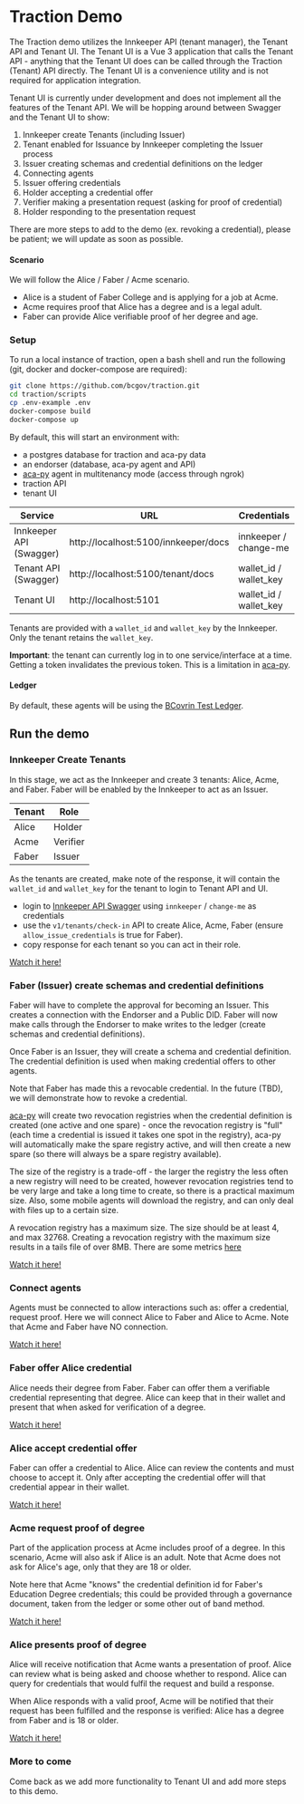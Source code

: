 # Traction Demo

The Traction demo utilizes the Innkeeper API (tenant manager), the Tenant API and Tenant UI. The Tenant UI is a Vue 3 application that calls the Tenant API - anything that the Tenant UI does can be called through the Traction (Tenant) API directly. The Tenant UI is a convenience utility and is not required for application integration.

Tenant UI is currently under development and does not implement all the features of the Tenant API. We will be hopping around between Swagger and the Tenant UI to show:

1. Innkeeper create Tenants (including Issuer)
2. Tenant enabled for Issuance by Innkeeper completing the Issuer process
3. Issuer creating schemas and credential definitions on the ledger
4. Connecting agents
5. Issuer offering credentials
6. Holder accepting a credential offer
7. Verifier making a presentation request (asking for proof of credential)
8. Holder responding to the presentation request

There are more steps to add to the demo (ex. revoking a credential), please be patient; we will update as soon as possible.

#### Scenario
We will follow the Alice / Faber / Acme scenario.

* Alice is a student of Faber College and is applying for a job at Acme.
* Acme requires proof that Alice has a degree and is a legal adult.
* Faber can provide Alice verifiable proof of her degree and age.


### Setup

To run a local instance of traction, open a bash shell and run the following (git, docker and docker-compose are required):

```bash
git clone https://github.com/bcgov/traction.git
cd traction/scripts
cp .env-example .env
docker-compose build
docker-compose up
```

By default, this will start an environment with: 

* a postgres database for traction and aca-py data
* an endorser (database, aca-py agent and API)
* [aca-py](https://github.com/hyperledger/aries-cloudagent-python) agent in multitenancy mode (access through ngrok)
* traction API
* tenant UI

| Service | URL | Credentials |
| --- | --- | --- |
| Innkeeper API (Swagger) | http://localhost:5100/innkeeper/docs | innkeeper / change-me |
| Tenant API (Swagger) | http://localhost:5100/tenant/docs | wallet\_id / wallet\_key |
| Tenant UI | http://localhost:5101 | wallet\_id / wallet\_key |

Tenants are provided with a `wallet_id` and `wallet_key` by the Innkeeper. Only the tenant retains the `wallet_key`. 

**Important**: the tenant can currently log in to one service/interface at a time. Getting a token invalidates the previous token. This is a limitation in [aca-py](https://github.com/hyperledger/aries-cloudagent-python). 


#### Ledger

By default, these agents will be using the [BCovrin Test Ledger](http://test.bcovrin.vonx.io).



## Run the demo

### Innkeeper Create Tenants
In this stage, we act as the Innkeeper and create 3 tenants: Alice, Acme, and Faber. Faber will be enabled by the Innkeeper to act as an Issuer. 

| Tenant | Role |
| --- | --- |
| Alice | Holder |
| Acme | Verifier |
| Faber | Issuer |

As the tenants are created, make note of the response, it will contain the `wallet_id` and `wallet_key` for the tenant to login to Tenant API and UI.

* login to [Innkeeper API Swagger](http://localhost:5100/innkeeper/docs) using `innkeeper` / `change-me` as credentials
* use the `v1/tenants/check-in` API to create Alice, Acme, Faber (ensure `allow_issue_credentials` is true for Faber).
* copy response for each tenant so you can act in their role.

[Watch it here!](./assets/01-innkeeper-create-tenants.mp4)

### Faber (Issuer) create schemas and credential definitions
Faber will have to complete the approval for becoming an Issuer. This creates a connection with the Endorser and a Public DID. Faber will now make calls through the Endorser to make writes to the ledger (create schemas and credential definitions).

Once Faber is an Issuer, they will create a schema and credential definition. The credential definition is used when making credential offers to other agents.

Note that Faber has made this a revocable credential. In the future (TBD), we will demonstrate how to revoke a credential.

[aca-py](https://github.com/hyperledger/aries-cloudagent-python) will create two revocation registries when the credential definition is created (one active and one spare) - once the revocation registry is "full" (each time a credential is issued it takes one spot in the registry), aca-py will automatically make the spare registry active, and will then create a new spare (so there will always be a spare registry available).

The size of the registry is a trade-off - the larger the registry the less often a new registry will need to be created, however revocation registries tend to be very large and take a long time to create, so there is a practical maximum size.  Also, some mobile agents will download the registry, and can only deal with files up to a certain size.

A revocation registry has a maximum size. The size should be at least 4, and max 32768. Creating a revocation registry with the maximum size results in a tails file of over 8MB.  There are some metrics [here](https://github.com/bcgov/indy-tails-server#metrics-about-tails-files)


[Watch it here!](./assets/02-faber-create-schema.mp4)

### Connect agents
Agents must be connected to allow interactions such as: offer a credential, request proof. Here we will connect Alice to Faber and Alice to Acme. Note that Acme and Faber have NO connection.

[Watch it here!](./assets/03-connect-agents.mp4)

### Faber offer Alice credential
Alice needs their degree from Faber. Faber can offer them a verifiable credential representing that degree. Alice can keep that in their wallet and present that when asked for verification of a degree.

[Watch it here!](./assets/04-faber-offer-credential.mp4)

### Alice accept credential offer
Faber can offer a credential to Alice. Alice can review the contents and must choose to accept it. Only after accepting the credential offer will that credential appear in their wallet.

[Watch it here!](./assets/05-alice-accept-credential.mp4)

### Acme request proof of degree
Part of the application process at Acme includes proof of a degree. In this scenario, Acme will also ask if Alice is an adult. Note that Acme does not ask for Alice's age, only that they are 18 or older. 

Note here that Acme "knows" the credential definition id for Faber's Education Degree credentials; this could be provided through a governance document, taken from the ledger or some other out of band method.

[Watch it here!](./assets/06-acme-presentation-request.mp4)

### Alice presents proof of degree
Alice will receive notification that Acme wants a presentation of proof. Alice can review what is being asked and choose whether to respond. Alice can query for credentials that would fulfil the request and build a response. 

When Alice responds with a valid proof, Acme will be notified that their request has been fulfilled and the response is verified: Alice has a degree from Faber and is 18 or older.

[Watch it here!](./assets/07-alice-send-presentation.mp4)

### More to come
Come back as we add more functionality to Tenant UI and add more steps to this demo.

